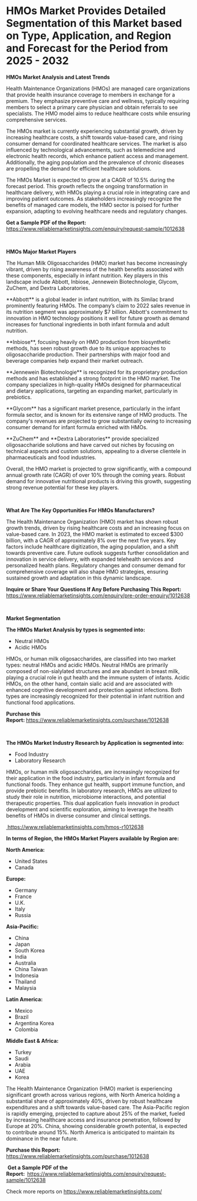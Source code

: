 <p><h1>HMOs Market Provides Detailed Segmentation of this Market based on Type, Application, and Region and Forecast for the Period from 2025 - 2032</h1></p><p><strong>HMOs Market Analysis and Latest Trends</strong></p>
<p><p>Health Maintenance Organizations (HMOs) are managed care organizations that provide health insurance coverage to members in exchange for a premium. They emphasize preventive care and wellness, typically requiring members to select a primary care physician and obtain referrals to see specialists. The HMO model aims to reduce healthcare costs while ensuring comprehensive services.</p><p>The HMOs market is currently experiencing substantial growth, driven by increasing healthcare costs, a shift towards value-based care, and rising consumer demand for coordinated healthcare services. The market is also influenced by technological advancements, such as telemedicine and electronic health records, which enhance patient access and management. Additionally, the aging population and the prevalence of chronic diseases are propelling the demand for efficient healthcare solutions.</p><p>The HMOs Market is expected to grow at a CAGR of 10.5% during the forecast period. This growth reflects the ongoing transformation in healthcare delivery, with HMOs playing a crucial role in integrating care and improving patient outcomes. As stakeholders increasingly recognize the benefits of managed care models, the HMO sector is poised for further expansion, adapting to evolving healthcare needs and regulatory changes.</p></p>
<p><strong>Get a Sample PDF of the Report:&nbsp;</strong> <a href="https://www.reliablemarketinsights.com/enquiry/request-sample/1012638?utm_campaign=3267&utm_medium=2&utm_source=Github&utm_content=ia&utm_term=06032025&utm_id=hmos">https://www.reliablemarketinsights.com/enquiry/request-sample/1012638</a></p>
<p>&nbsp;</p>
<p><strong>HMOs Major Market Players</strong></p>
<p><p>The Human Milk Oligosaccharides (HMO) market has become increasingly vibrant, driven by rising awareness of the health benefits associated with these components, especially in infant nutrition. Key players in this landscape include Abbott, Inbiose, Jennewein Biotechnologie, Glycom, ZuChem, and Dextra Laboratories.</p><p>**Abbott** is a global leader in infant nutrition, with its Similac brand prominently featuring HMOs. The company’s claim to 2022 sales revenue in its nutrition segment was approximately $7 billion. Abbott's commitment to innovation in HMO technology positions it well for future growth as demand increases for functional ingredients in both infant formula and adult nutrition.</p><p>**Inbiose**, focusing heavily on HMO production from biosynthetic methods, has seen robust growth due to its unique approaches to oligosaccharide production. Their partnerships with major food and beverage companies help expand their market outreach.</p><p>**Jennewein Biotechnologie** is recognized for its proprietary production methods and has established a strong footprint in the HMO market. The company specializes in high-quality HMOs designed for pharmaceutical and dietary applications, targeting an expanding market, particularly in prebiotics.</p><p>**Glycom** has a significant market presence, particularly in the infant formula sector, and is known for its extensive range of HMO products. The company's revenues are projected to grow substantially owing to increasing consumer demand for infant formula enriched with HMOs.</p><p>**ZuChem** and **Dextra Laboratories** provide specialized oligosaccharide solutions and have carved out niches by focusing on technical aspects and custom solutions, appealing to a diverse clientele in pharmaceuticals and food industries.</p><p>Overall, the HMO market is projected to grow significantly, with a compound annual growth rate (CAGR) of over 10% through the coming years. Robust demand for innovative nutritional products is driving this growth, suggesting strong revenue potential for these key players.</p></p>
<p>&nbsp;</p>
<p><strong>What Are The Key Opportunities For HMOs Manufacturers?</strong></p>
<p><p>The Health Maintenance Organization (HMO) market has shown robust growth trends, driven by rising healthcare costs and an increasing focus on value-based care. In 2023, the HMO market is estimated to exceed $300 billion, with a CAGR of approximately 8% over the next five years. Key factors include healthcare digitization, the aging population, and a shift towards preventive care. Future outlook suggests further consolidation and innovation in service delivery, with expanded telehealth services and personalized health plans. Regulatory changes and consumer demand for comprehensive coverage will also shape HMO strategies, ensuring sustained growth and adaptation in this dynamic landscape.</p></p>
<p><strong>Inquire or Share Your Questions If Any Before Purchasing This Report:</strong> <a href="https://www.reliablemarketinsights.com/enquiry/pre-order-enquiry/1012638?utm_campaign=3267&utm_medium=2&utm_source=Github&utm_content=ia&utm_term=06032025&utm_id=hmos">https://www.reliablemarketinsights.com/enquiry/pre-order-enquiry/1012638</a></p>
<p>&nbsp;</p>
<p><strong>Market Segmentation</strong></p>
<p><strong>The HMOs Market Analysis by types is segmented into:</strong></p>
<p><ul><li>Neutral HMOs</li><li>Acidic HMOs</li></ul></p>
<p><p>HMOs, or human milk oligosaccharides, are classified into two market types: neutral HMOs and acidic HMOs. Neutral HMOs are primarily composed of non-sialylated structures and are abundant in breast milk, playing a crucial role in gut health and the immune system of infants. Acidic HMOs, on the other hand, contain sialic acid and are associated with enhanced cognitive development and protection against infections. Both types are increasingly recognized for their potential in infant nutrition and functional food applications.</p></p>
<p><strong>Purchase this Report:&nbsp;</strong><a href="https://www.reliablemarketinsights.com/purchase/1012638?utm_campaign=3267&utm_medium=2&utm_source=Github&utm_content=ia&utm_term=06032025&utm_id=hmos">https://www.reliablemarketinsights.com/purchase/1012638</a></p>
<p>&nbsp;</p>
<p><strong>The HMOs Market Industry Research by Application is segmented into:</strong></p>
<p><ul><li>Food Industry</li><li>Laboratory Research</li></ul></p>
<p><p>HMOs, or human milk oligosaccharides, are increasingly recognized for their application in the food industry, particularly in infant formula and functional foods. They enhance gut health, support immune function, and provide prebiotic benefits. In laboratory research, HMOs are utilized to study their role in nutrition, microbiome interactions, and potential therapeutic properties. This dual application fuels innovation in product development and scientific exploration, aiming to leverage the health benefits of HMOs in diverse consumer and clinical settings.</p></p>
<p><a href="https://www.reliablemarketinsights.com/hmos-r1012638?utm_campaign=3267&utm_medium=2&utm_source=Github&utm_content=ia&utm_term=06032025&utm_id=hmos">&nbsp;https://www.reliablemarketinsights.com/hmos-r1012638</a></p>
<p><strong>In terms of Region, the HMOs Market Players available by Region are:</strong></p>
<p>
    <p> <strong> North America: </strong>
        <ul>
            <li>United States</li>
            <li>Canada</li>
        </ul>
        </p> 
    <p> <strong> Europe: </strong>
        <ul>
            <li>Germany</li>
            <li>France</li>
            <li>U.K.</li>
            <li>Italy</li>
            <li>Russia</li>
        </ul>
        </p> 
    <p> <strong> Asia-Pacific: </strong>
        <ul>
            <li>China</li>
            <li>Japan</li>
            <li>South Korea</li>
            <li>India</li>
            <li>Australia</li>
            <li>China Taiwan</li>
            <li>Indonesia</li>
            <li>Thailand</li>
            <li>Malaysia</li>
        </ul>
        </p> 
    <p> <strong> Latin America: </strong>
        <ul>
            <li>Mexico</li>
            <li>Brazil</li>
            <li>Argentina Korea</li>
            <li>Colombia</li>
        </ul>
        </p> 
    <p> <strong> Middle East & Africa: </strong>
        <ul>
            <li>Turkey</li>
            <li>Saudi</li>
            <li>Arabia</li>
            <li>UAE</li>
            <li>Korea</li>
        </ul>
    </p>
    </p>
<p><p>The Health Maintenance Organization (HMO) market is experiencing significant growth across various regions, with North America holding a substantial share of approximately 40%, driven by robust healthcare expenditures and a shift towards value-based care. The Asia-Pacific region is rapidly emerging, projected to capture about 25% of the market, fueled by increasing healthcare access and insurance penetration, followed by Europe at 20%. China, showing considerable growth potential, is expected to contribute around 15%. North America is anticipated to maintain its dominance in the near future.</p></p>
<p><strong>Purchase this Report: </strong><a href="https://www.reliablemarketinsights.com/purchase/1012638?utm_campaign=3267&utm_medium=2&utm_source=Github&utm_content=ia&utm_term=06032025&utm_id=hmos">https://www.reliablemarketinsights.com/purchase/1012638</a></p>
<p>&nbsp;<strong>Get a Sample PDF of the Report:&nbsp;&nbsp;</strong><a href="https://www.reliablemarketinsights.com/enquiry/request-sample/1012638?utm_campaign=3267&utm_medium=2&utm_source=Github&utm_content=ia&utm_term=06032025&utm_id=hmos">https://www.reliablemarketinsights.com/enquiry/request-sample/1012638</a></p>
<p><strong></strong></p>
<p>Check more reports on <a href="https://www.reliablemarketinsights.com/?utm_campaign=3267&utm_medium=2&utm_source=Github&utm_content=ia&utm_term=06032025&utm_id=hmos">https://www.reliablemarketinsights.com/</a></p>